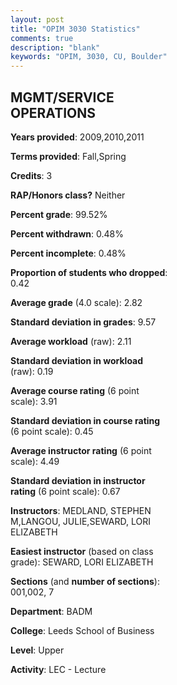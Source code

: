 ```yaml
---
layout: post
title: "OPIM 3030 Statistics"
comments: true
description: "blank"
keywords: "OPIM, 3030, CU, Boulder"
--- 
```

<head>
<script src="https://ajax.googleapis.com/ajax/libs/jquery/2.1.3/jquery.min.js"></script>
<script src="https://dl.dropboxusercontent.com/s/pc42nxpaw1ea4o9/highcharts.js?dl=0"></script>
<!-- <script src="../assets/js/highcharts.js"></script> -->
<style type="text/css">@font-face {
	font-family: "Bebas Neue";
	src: url(https://www.filehosting.org/file/details/544349/BebasNeue%20Regular.otf) format("opentype");
	}
	h1.Bebas { 
		font-family: "Bebas Neue", Verdana, Tahoma;
	}
</style>
</head>
<body>
	<div id="container" style="float: right; width: 45%; height: 88%; margin-left: 2.5%; margin-right: 2.5%;"></div>
	<script language="JavaScript">
		$(document).ready(function() {
		var chart = {type: 'column'};
		var title = {text: 'Grade Distribution'};
		var xAxis = {categories: ['A','B','C','D','F'],crosshair: true};
		var yAxis = {min: 0,title: {text: 'Percentage'}};
		var tooltip = {headerFormat: '<center><b><span style="font-size:20px">{point.key}</span></b></center>',
		               pointFormat: '<td style="padding:0"><b>{point.y:.1f}%</b></td>',
		               footerFormat: '</table>',shared: true,useHTML: true};
		var plotOptions = {column: {pointPadding: 0.0,borderWidth: 0}};  
		var credits = {enabled: false};var series= [{name: 'Percent',data: [19.83,50.21,25.32,3.8,0.84,]}];
		var json = {};
		json.chart = chart;
		json.title = title;
		json.tooltip = tooltip;
		json.xAxis = xAxis;
		json.yAxis = yAxis;  
		json.series = series;
		json.plotOptions = plotOptions;  
		json.credits = credits;
		$('#container').highcharts(json);
	});
	</script>
</body>
			   
## MGMT/SERVICE OPERATIONS

**Years provided**: 2009,2010,2011

**Terms provided**: Fall,Spring

**Credits**: 3

**RAP/Honors class?** Neither

**Percent grade**: 99.52%

**Percent withdrawn**: 0.48%

**Percent incomplete**: 0.48%

**Proportion of students who dropped**: 0.42

**Average grade** (4.0 scale): 2.82

**Standard deviation in grades**: 9.57

**Average workload** (raw): 2.11

**Standard deviation in workload** (raw): 0.19

**Average course rating** (6 point scale): 3.91

**Standard deviation in course rating** (6 point scale): 0.45

**Average instructor rating** (6 point scale): 4.49

**Standard deviation in instructor rating** (6 point scale): 0.67

**Instructors**: MEDLAND, STEPHEN M,LANGOU, JULIE,SEWARD, LORI ELIZABETH

**Easiest instructor** (based on class grade): SEWARD, LORI ELIZABETH

**Sections** (and **number of sections**): 001,002, 7

**Department**: BADM

**College**: Leeds School of Business

**Level**: Upper

**Activity**: LEC - Lecture